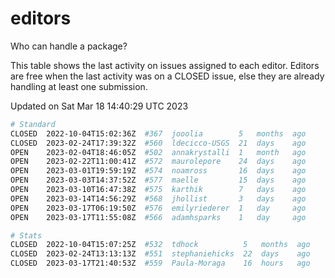 # editors

Who can handle a package?

This table shows the last activity on issues assigned to each editor.
Editors are free when the last activity was on a CLOSED issue, else they
are already handling at least one submission.

Updated on Sat Mar 18 14:40:29 UTC 2023

```bash
# Standard
CLOSED  2022-10-04T15:02:36Z  #367  jooolia        5   months  ago
CLOSED  2023-02-24T17:39:32Z  #560  ldecicco-USGS  21  days    ago
OPEN    2023-02-04T18:46:05Z  #502  annakrystalli  1   month   ago
OPEN    2023-02-22T11:00:41Z  #572  maurolepore    24  days    ago
OPEN    2023-03-01T19:59:19Z  #574  noamross       16  days    ago
OPEN    2023-03-03T14:37:52Z  #577  maelle         15  days    ago
OPEN    2023-03-10T16:47:38Z  #575  karthik        7   days    ago
OPEN    2023-03-14T14:56:29Z  #568  jhollist       3   days    ago
OPEN    2023-03-17T06:19:50Z  #576  emilyriederer  1   day     ago
OPEN    2023-03-17T11:55:08Z  #566  adamhsparks    1   day     ago

# Stats
CLOSED  2022-10-04T15:07:25Z  #532  tdhock          5   months  ago
CLOSED  2023-02-24T13:13:13Z  #551  stephaniehicks  22  days    ago
CLOSED  2023-03-17T21:40:53Z  #559  Paula-Moraga    16  hours   ago
```
